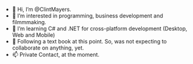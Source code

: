 - 👋 Hi, I’m @ClintMayers.
- 👀 I’m interested in programming, business development and filmmmaking.
- 🌱 I’m learning C# and .NET for cross-platform development (Desktop, Web and Mobile)
- 💞️ Following a text book at this point.  So, was not expecting to collaborate on anything, yet.
- 📫 Private Contact, at the moment.

<!---
ClintMayers/ClintMayers is a ✨ special ✨ repository because its `README.md` (this file) appears on your GitHub profile.
You can click the Preview link to take a look at your changes.
--->
